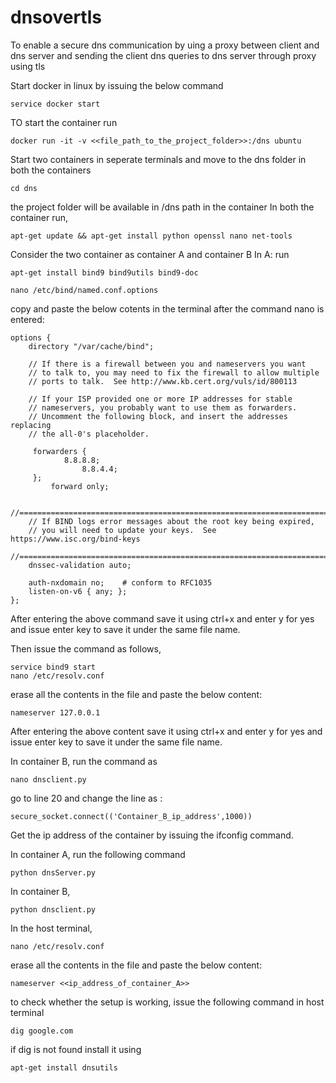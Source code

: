 # dnsovertls
To enable a secure dns communication by uing a proxy between client and dns server and sending the client dns queries to dns server through proxy using tls

Start docker in linux by issuing the below command
```
service docker start
```

TO start the container run
```
docker run -it -v <<file_path_to_the_project_folder>>:/dns ubuntu
```
Start two containers in seperate terminals and move to the dns folder in both the containers
```
cd dns
```
the project folder will be available in /dns path in the container
In both the container run,
```
apt-get update && apt-get install python openssl nano net-tools
```
Consider the two container as container A and container B
In A:
run
```
apt-get install bind9 bind9utils bind9-doc
```
```
nano /etc/bind/named.conf.options
```
copy and paste the below cotents in the terminal after the command nano is entered:
```
options {
	directory "/var/cache/bind";

	// If there is a firewall between you and nameservers you want
	// to talk to, you may need to fix the firewall to allow multiple
	// ports to talk.  See http://www.kb.cert.org/vuls/id/800113

	// If your ISP provided one or more IP addresses for stable
	// nameservers, you probably want to use them as forwarders.  
	// Uncomment the following block, and insert the addresses replacing
	// the all-0's placeholder.

	 forwarders {
	        8.8.8.8;
                8.8.4.4;
	 };
         forward only;

	//========================================================================
	// If BIND logs error messages about the root key being expired,
	// you will need to update your keys.  See https://www.isc.org/bind-keys
	//========================================================================
	dnssec-validation auto;

	auth-nxdomain no;    # conform to RFC1035
	listen-on-v6 { any; };
};
```
After entering the above command save it using ctrl+x and enter y for yes and issue enter key to save it under the same file name.

Then issue the command as follows,
```
service bind9 start
nano /etc/resolv.conf
```
erase all the contents in the file and paste the below content:
```
nameserver 127.0.0.1
```

After entering the above content save it using ctrl+x and enter y for yes and issue enter key to save it under the same file name.

In container B,
run the command as
```
nano dnsclient.py
```
go to line 20 and change the line as :
```
secure_socket.connect(('Container_B_ip_address',1000))
```
Get the ip address of the container by issuing the ifconfig command.

In container A,
run the following command
```
python dnsServer.py
```

In container B,
```
python dnsclient.py
```
In the host terminal,
```
nano /etc/resolv.conf
```
erase all the contents in the file and paste the below content:
```
nameserver <<ip_address_of_container_A>>
```

to check whether the setup is working,
issue the following command in host terminal
```
dig google.com
```
if dig is not found install it using
```
apt-get install dnsutils
```
